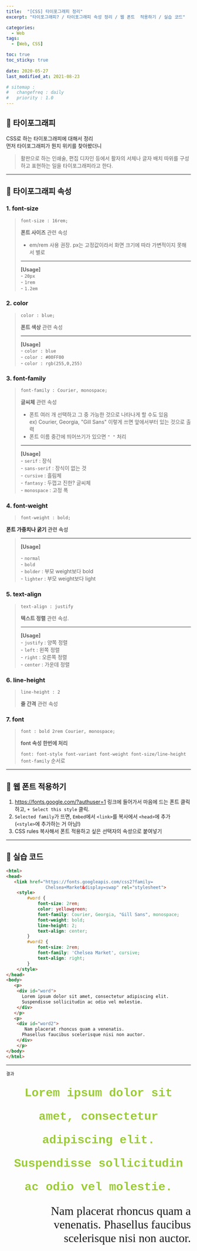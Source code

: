 ```yaml
---
title:  "[CSS] 타이포그래피 정리"
excerpt: "타이포그래피? / 타이포그래피 속성 정리 / 웹 폰트  적용하기 / 실습 코드"

categories:
  - Web
tags:
  - [Web, CSS]

toc: true
toc_sticky: true
 
date: 2020-05-27
last_modified_at: 2021-08-23

# sitemap :
#   changefreq : daily
#   priority : 1.0
---
```


## 🦥 타이포그래피
 
CSS로 하는 타이포그래피에 대해서 정리<br>
먼저 타이포그래피가 뭔지 위키를 찾아봤더니
> 활판으로 하는 인쇄술, 편집 디자인 등에서 활자의 서체나 글자 배치 따위를 구성하고 표현하는 일을 타이포그래피라고 한다.

***
## 🦥 타이포그래피 속성
### 1. font-size
>`font-size : 16rem;`
>
>**폰트 사이즈** 관련 속성<br>
>- em/rem 사용 권장. px는 고정값이라서 화면 크기에 따라 가변적이지 못해서 별로
>
>***
>**[Usage]**<br>
>\- `20px`<br>
>\- `1rem`<br>
>\- `1.2em`<br>

### 2. color
>`color : blue;`
>
>**폰트 색상** 관련 속성<br>
>
>***
>**[Usage]**<br>
>\- `color : blue`<br>
>\- `color : #00FF00`<br>
>\- `color : rgb(255,0,255)`<br>

### 3. font-family
>`font-family : Courier, monospace;`
>
>**글씨체** 관련 속성<br>
>- 폰트 여러 개 선택하고 그 중 가능한 것으로 나타나게 할 수도 있음<br>
>   ex) Courier, Georgia, "Gill Sans" 이렇게 쓰면 앞에서부터 있는 것으로 출력<br>
>- 폰트 이름 중간에 띄어쓰기가 있으면 `" "` 처리
>
>***
>**[Usage]**<br>
>\- `serif` : 장식<br>
>\- `sans-serif` : 장식이 없는 것<br>
>\- `cursive` : 흘림체<br>
>\- `fantasy` : 두껍고 진한? 글씨체<br>
>\- `monospace` : 고정 폭

### 4. font-weight
>`font-weight : bold;`
>
**폰트 가중치나 굵기** 관련 속성
>
>***
>**[Usage]**<br>
>
>\- `normal`<br>
>\- `bold`<br>
>\- `bolder` : 부모 weight보다 bold<br>
>\- `lighter` : 부모 weight보다 light


### 5. text-align
>`text-align : justify`
>
>**텍스트 정렬** 관련 속성.
>
>***
>**[Usage]**<br>
>\- `justify` : 양쪽 정렬<br>
>\- `left` : 왼쪽 정렬<br>
>\- `right` : 오른쪽 정렬<br>
>\- `center` : 가운데 정렬

### 6. line-height
>`line-height : 2`
>
>**줄 간격** 관련 속성

### 7. font
>`font : bold 2rem Courier, monospace;`
>
>**font 속성 한번에 처리**
>
>`font: font-style font-variant font-weight font-size/line-height font-family` 순서로

***

## 🦥 웹 폰트 적용하기
1. https://fonts.google.com/?authuser=1
링크에 들어가서 마음에 드는 폰트 클릭하고, `+ Select this style` 클릭.
2. `Selected family`가 뜨면, `Embed`에서 `<link>`를 복사에서 `<head>`에 추가 (`<style>`에 추가하는 거 아님!)
3. CSS rules 복사해서 폰트 적용하고 싶은 선택자의 속성으로 붙여넣기

***

## 🦥 실습 코드
```html
<html>
<head>
   <link href="https://fonts.googleapis.com/css2?family=
               Chelsea+Market&display=swap" rel="stylesheet">
    <style>
        #word {
            font-size: 2rem;
            color: yellowgreen;
            font-family: Courier, Georgia, "Gill Sans", monospace;
            font-weight: bold;
            line-height: 2;
            text-align: center;
        }
        #word2 {
            font-size: 2rem;
            font-family: 'Chelsea Market', cursive;
            text-align: right;
        }
    </style>
</head>
<body>
   <p>
    <div id="word">
      Lorem ipsum dolor sit amet, consectetur adipiscing elit.
      Suspendisse sollicitudin ac odio vel molestie.
    </div>
   </p>
   <p>
    <div id="word2">
       Nam placerat rhoncus quam a venenatis. 
      Phasellus faucibus scelerisque nisi non auctor.
    </div>
    </p>
</body>
</html>
```

***

`결과`
<html>
<head>
   <link href="https://fonts.googleapis.com/css2?family=
               Chelsea+Market&display=swap" rel="stylesheet">
    <style>
        #word {
            font-size: 2rem;
            color: yellowgreen;
            font-family: Courier, Georgia, "Gill Sans", monospace;
            font-weight: bold;
            line-height: 2;
            text-align: center;
        }
        #word2 {
            font-size: 2rem;
            font-family: 'Chelsea Market', cursive;
            text-align: right;
        }
    </style>
</head>
<body>
   <p>
    <div id="word">
      Lorem ipsum dolor sit amet, consectetur adipiscing elit.
      Suspendisse sollicitudin ac odio vel molestie.
    </div>
   </p>
   <p>
    <div id="word2">
       Nam placerat rhoncus quam a venenatis. 
      Phasellus faucibus scelerisque nisi non auctor.
    </div>
    </p>
</body>
</html>